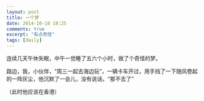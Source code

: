 ```yaml
---
layout: post
title: 一个梦
date: 2014-10-18 18:25
comments: true
excerpt: "有点奇怪"
tags: [daily]
---
```

连续几天午休失眠，中午一觉睡了五六个小时，做了个奇怪的梦。

路边，我，小伙伴，“周三一起去海边玩”，一辆卡车开过，用手挡了一下随风卷起的一阵灰尘，他沉默了一会儿，没有说话。“那不去了”

（此时他应该在香港）

